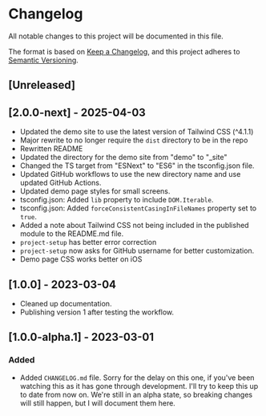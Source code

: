 # Changelog

All notable changes to this project will be documented in this file.

The format is based on [Keep a Changelog](https://keepachangelog.com/en/1.0.0/),
and this project adheres to [Semantic Versioning](https://semver.org/spec/v2.0.0.html).

## [Unreleased]

## [2.0.0-next] - 2025-04-03

- Updated the demo site to use the latest version of Tailwind CSS (^4.1.1)
- Major rewrite to no longer require the `dist` directory to be in the repo
- Rewritten README
- Updated the directory for the demo site from "demo" to "_site"
- Changed the TS target from "ESNext" to "ES6" in the tsconfig.json file.
- Updated GitHub workflows to use the new directory name and use updated GitHub Actions.
- Updated demo page styles for small screens.
- tsconfig.json: Added `lib` property to include `DOM.Iterable`.
- tsconfig.json: Added `forceConsistentCasingInFileNames` property set to `true`.
- Added a note about Tailwind CSS not being included in the published module to the README.md file.
- `project-setup` has better error correction
- `project-setup` now asks for GitHub username for better customization.
- Demo page CSS works better on iOS

## [1.0.0] - 2023-03-04

- Cleaned up documentation.
- Publishing version 1 after testing the workflow.

## [1.0.0-alpha.1] - 2023-03-01

### Added

- Added `CHANGELOG.md` file. Sorry for the delay on this one, if you've been watching this as it has gone through development. I'll try to keep this up to date from now on. We're still in an alpha state, so breaking changes will still happen, but I will document them here.
